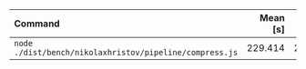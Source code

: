 | Command | Mean [s] | Min [s] | Max [s] | Relative |
|:---|---:|---:|---:|---:|
| `node ./dist/bench/nikolaxhristov/pipeline/compress.js` | 229.414 | 229.414 | 229.414 | 1.00 |
